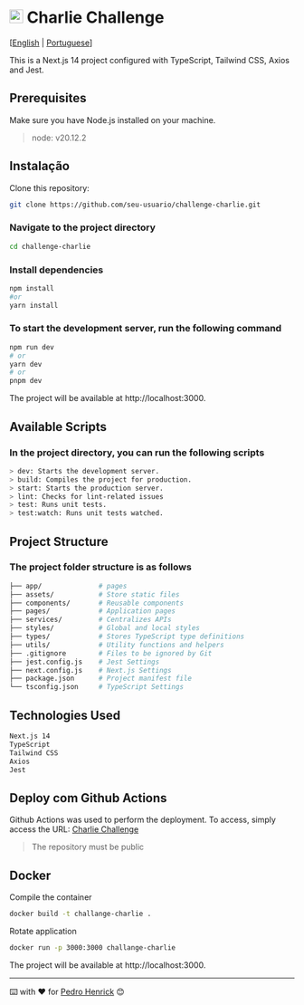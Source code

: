 # <img src="https://avatars1.githubusercontent.com/u/7063040?v=4&s=200.jpg" alt="HU" width="24" /> Charlie Challenge

[[English](README.md) | [Portuguese](README.pt.md)]

This is a Next.js 14 project configured with TypeScript, Tailwind CSS, Axios and Jest.

## Prerequisites

Make sure you have Node.js installed on your machine.

> node: v20.12.2

## Instalação

Clone this repository:
```bash
git clone https://github.com/seu-usuario/challenge-charlie.git
```
### Navigate to the project directory

```bash
cd challenge-charlie
```

### Install dependencies
```bash
npm install
#or
yarn install
```

### To start the development server, run the following command
```bash
npm run dev
# or
yarn dev
# or
pnpm dev
```

The project will be available at http://localhost:3000.

## Available Scripts
### In the project directory, you can run the following scripts

```bash
> dev: Starts the development server.
> build: Compiles the project for production.
> start: Starts the production server.
> lint: Checks for lint-related issues
> test: Runs unit tests.
> test:watch: Runs unit tests watched.
```

## Project Structure
### The project folder structure is as follows
```bash
├── app/              # pages
├── assets/           # Store static files
├── components/       # Reusable components
├── pages/            # Application pages
├── services/         # Centralizes APIs
├── styles/           # Global and local styles
├── types/            # Stores TypeScript type definitions
├── utils/            # Utility functions and helpers
├── .gitignore        # Files to be ignored by Git
├── jest.config.js    # Jest Settings
├── next.config.js    # Next.js Settings
├── package.json      # Project manifest file
└── tsconfig.json     # TypeScript Settings
```
## Technologies Used

```bash
Next.js 14
TypeScript
Tailwind CSS
Axios
Jest
```

## Deploy com Github Actions

Github Actions was used to perform the deployment. To access, simply access the URL: [Charlie Challenge](https://pedrohenrickcs.github.io/challenge-charlie/)
> The repository must be public

## Docker
Compile the container
```bash
docker build -t challange-charlie .
```

Rotate application
```bash
docker run -p 3000:3000 challange-charlie
```

The project will be available at http://localhost:3000.

---
⌨️ with ❤️ for [Pedro Henrick](https://www.linkedin.com/in/pedro-henrickcs) 😊